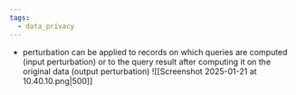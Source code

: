 ```yaml
---
tags:
  - data_privacy
---
```

- perturbation can be applied to records on which queries are computed (input perturbation) or to the query result after computing it on the original data (output perturbation)
![[Screenshot 2025-01-21 at 10.40.10.png|500]]
